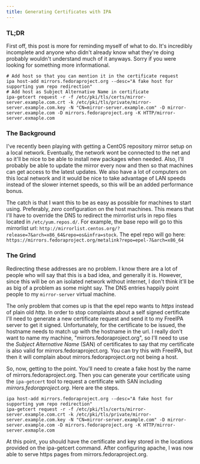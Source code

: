 ```yaml
---
title: Generating Certificates with IPA
---
```

### TL;DR

First off, this post is more for reminding myself of what to do.
It's incredibly incomplete and anyone who didn't already know what they're doing probably wouldn't understand much of it anyways.
Sorry if you were looking for something more informational.

```
# Add host so that you can mention it in the certificate request
ipa host-add mirrors.fedoraproject.org --desc="A fake host for supporting yum repo redirection"
# Add host as Subject Alternative Name in certificate
ipa-getcert request -r -f /etc/pki/tls/certs/mirror-server.example.com.crt -k /etc/pki/tls/private/mirror-server.example.com.key -N "CN=mirror-server.example.com" -D mirror-server.example.com -D mirrors.fedoraproject.org -K HTTP/mirror-server.exmaple.com
```

### The Background

I've recently been playing with getting a CentOS repository mirror setup on a local network.
Eventually, the network wont be connected to the net and so it'll be nice to be able to install new packages when needed.
Also, I'll probably be able to update the mirror every now and then so that machines can get access to the latest updates.
We also have a lot of computers on this local network and it would be nice to take advantage of LAN speeds instead of the slower internet speeds, so this will be an added performance bonus.

The catch is that I want this to be as easy as possible for machines to start using.
Preferably, _zero_ configuration on the host machines.
This means that I'll have to override the DNS to redirect the mirrorlist urls in repo files located in `/etc/yum.repos.d/`.
For example, the base repo will go to this mirrorlist url: `http://mirrorlist.centos.org/?release=7&arch=x86_64&repo=os&infra=stock`.
The epel repo will go here: `https://mirrors.fedoraproject.org/metalink?repo=epel-7&arch=x86_64`

### The Grind

Redirecting these addresses are no problem.
I know there are a lot of people who will say that this is a bad idea, and generally it is.
However, since this will be on an isolated network without internet, I don't think it'll be as big of a problem as some might say.
The DNS entries happily point people to my `mirror-server` virtual machine.

The only problem that comes up is that the epel repo wants to _https_ instead of plain old _http_.
In order to stop complaints about a self signed certificate I'll need to generate a new certificate request and send it to my FreeIPA server to get it signed.
Unfortunately, for the certificate to be issued, the hostname needs to match up with the hostname in the url.
I really don't want to name my machine, "mirrors.fedoraproject.org", so I'll need to use the _Subject Alternative Name_ (SAN) of certificates to say that my certificate is also valid for mirrors.fedoraproject.org.
You can try this with FreeIPA, but then it will complain about mirrors.fedoraproject.org not being a host.

So, now, getting to the point.
You'll need to create a fake host by the name of mirrors.fedoraproject.org.
Then you can generate your certificate using the `ipa-getcert` tool to request a certificate with SAN including _mirrors.fedoraproject.org_.
Here are the steps.

```
ipa host-add mirrors.fedoraproject.org --desc="A fake host for supporting yum repo redirection"
ipa-getcert request -r -f /etc/pki/tls/certs/mirror-server.example.com.crt -k /etc/pki/tls/private/mirror-server.example.com.key -N "CN=mirror-server.example.com" -D mirror-server.example.com -D mirrors.fedoraproject.org -K HTTP/mirror-server.exmaple.com
```

At this point, you should have the certificate and key stored in the locations provided on the ipa-getcert command.
After configuring apache, I was now able to serve https pages from mirrors.fedoraproject.org.
